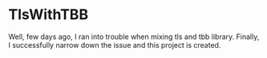 TlsWithTBB
==========

Well, few days ago, I ran into trouble when mixing tls and tbb library. Finally, I successfully narrow down the issue and this project is created.